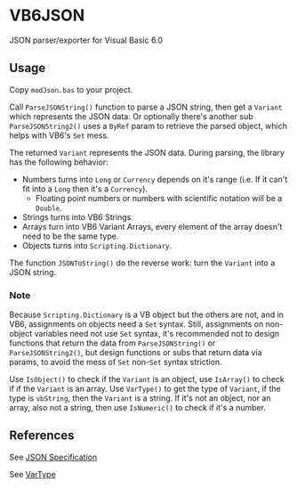 # VB6JSON

JSON parser/exporter for Visual Basic 6.0

## Usage

Copy `modJson.bas` to your project.

Call `ParseJSONString()` function to parse a JSON string, then get a `Variant` which represents the JSON data.
Or optionally there's another sub `ParseJSONString2()` uses a `ByRef` param to retrieve the parsed object, which helps with VB6's `Set` mess.

The returned `Variant` represents the JSON data. During parsing, the library has the following behavior:
 * Numbers turns into `Long` or `Currency` depends on it's range (i.e. If it can't fit into a `Long` then it's a `Currency`).
   - Floating point numbers or numbers with scientific notation will be a `Double`.
 * Strings turns into VB6 Strings.
 * Arrays turn into VB6 Variant Arrays, every element of the array doesn't need to be the same type.
 * Objects turns into `Scripting.Dictionary`.

The function `JSONToString()` do the reverse work: turn the `Variant` into a JSON string.

### Note

Because `Scripting.Dictionary` is a VB object but the others are not, and in VB6, assignments on objects need a `Set` syntax. Still, assignments on non-object variables need not use `Set` syntax, it's recommended not to design functions that return the data from `ParseJSONString()` or `ParseJSONString2()`, but design functions or subs that return data via params, to avoid the mess of `Set` non-`Set` syntax striction.

Use `IsObject()` to check if the `Variant` is an object, use `IsArray()` to check if if the `Variant` is an array.
Use `VarType()` to get the type of `Variant`, if the type is `vbString`, then the `Variant` is a string.
If it's not an object, nor an array, also not a string, then use `IsNumeric()` to check if it's a number.

## References

See [JSON Specification](https://www.json.org/json-en.html)

See [VarType](https://learn.microsoft.com/en-us/office/vba/language/reference/user-interface-help/vartype-function)
